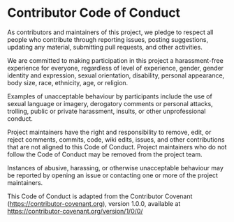 # Contributor Code of Conduct

As contributors and maintainers of this project, we pledge to respect
all people who contribute through reporting issues, posting suggestions,
updating any material, submitting pull requests, and other activities.

We are committed to making participation in this project a
harassment-free experience for everyone, regardless of level of
experience, gender, gender identity and expression, sexual orientation,
disability, personal appearance, body size, race, ethnicity, age, or
religion.

Examples of unacceptable behaviour by participants include the use of
sexual language or imagery, derogatory comments or personal attacks,
trolling, public or private harassment, insults, or other unprofessional
conduct.

Project maintainers have the right and responsibility to remove, edit,
or reject comments, commits, code, wiki edits, issues, and other
contributions that are not aligned to this Code of Conduct. Project
maintainers who do not follow the Code of Conduct may be removed from
the project team.

Instances of abusive, harassing, or otherwise unacceptable behaviour may
be reported by opening an issue or contacting one or more of the project
maintainers.

This Code of Conduct is adapted from the Contributor Covenant
(https://contributor-covenant.org), version 1.0.0, available at
https://contributor-covenant.org/version/1/0/0/
